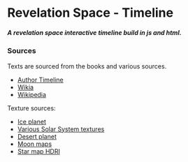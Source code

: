 # Revelation Space - Timeline

##### A revelation space interactive timeline build in js and html.

### Sources
Texts are sourced from the books and various sources.
 - [Author Timeline](https://www.alastairreynolds.com/rs-universe/revelation-space-universe-timeline/)
 - [Wikia](https://revelationspace.fandom.com/wiki/Revelation_Space_Wiki)
 - [Wikipedia](https://wikipedia.org/wiki/Revelation_Space_series)

Texture sources:
- [Ice planet](http://frederickhiggins.com/celestia/ices.htm)
- [Various Solar System textures](https://www.solarsystemscope.com/textures/)
- [Desert planet](https://www.deviantart.com/siriuscb/art/Low-Res-Desert-Planet-Texture-926456610)
- [Moon maps](https://svs.gsfc.nasa.gov/cgi-bin/details.cgi?aid=4720)
- [Star map HDRI](https://svs.gsfc.nasa.gov/3895)